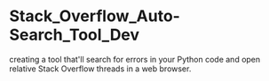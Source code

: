 # Stack_Overflow_Auto-Search_Tool_Dev
creating a tool that'll search for errors in your Python code and open relative Stack Overflow threads in a web browser.
